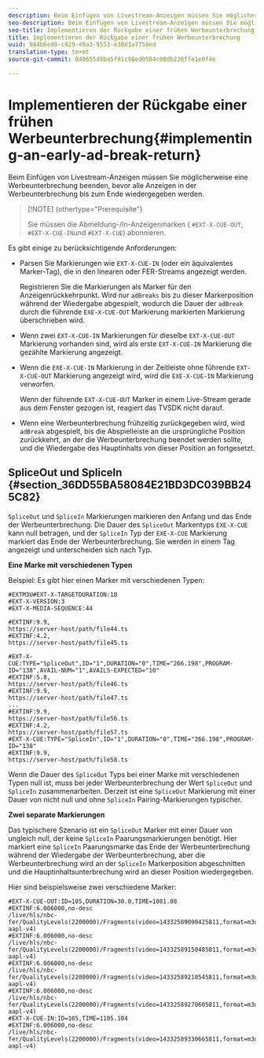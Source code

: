 ```yaml
---
description: Beim Einfügen von Livestream-Anzeigen müssen Sie möglicherweise eine Werbeunterbrechung beenden, bevor alle Anzeigen in der Werbeunterbrechung bis zum Ende wiedergegeben werden.
seo-description: Beim Einfügen von Livestream-Anzeigen müssen Sie möglicherweise eine Werbeunterbrechung beenden, bevor alle Anzeigen in der Werbeunterbrechung bis zum Ende wiedergegeben werden.
seo-title: Implementieren der Rückgabe einer frühen Werbeunterbrechung
title: Implementieren der Rückgabe einer frühen Werbeunterbrechung
uuid: 984b6ed0-c929-49a3-9553-e30d1a7758ed
translation-type: tm+mt
source-git-commit: 040655d8ba5f91c98ed0584c08db226ffe1e0f4e

---
```



# Implementieren der Rückgabe einer frühen Werbeunterbrechung{#implementing-an-early-ad-break-return}

Beim Einfügen von Livestream-Anzeigen müssen Sie möglicherweise eine Werbeunterbrechung beenden, bevor alle Anzeigen in der Werbeunterbrechung bis zum Ende wiedergegeben werden.

>[!NOTE] {othertype=&quot;Prerequisite&quot;}
>
>Sie müssen die Abmeldung-/In-Anzeigenmarken ( `#EXT-X-CUE-OUT`, `#EXT-X-CUE-IN`und `#EXT-X-CUE`) abonnieren.

Es gibt einige zu berücksichtigende Anforderungen:

* Parsen Sie Markierungen wie `EXT-X-CUE-IN` (oder ein äquivalentes Marker-Tag), die in den linearen oder FER-Streams angezeigt werden.

   Registrieren Sie die Markierungen als Marker für den Anzeigenrückkehrpunkt. Wird nur `adBreaks` bis zu dieser Markerposition während der Wiedergabe abgespielt, wodurch die Dauer der `adBreak` durch die führende `EXE-X-CUE-OUT` Markierung markierten Markierung überschrieben wird.

* Wenn zwei `EXT-X-CUE-IN` Markierungen für dieselbe `EXT-X-CUE-OUT` Markierung vorhanden sind, wird als erste `EXT-X-CUE-IN` Markierung die gezählte Markierung angezeigt.

* Wenn die `EXE-X-CUE-IN` Markierung in der Zeitleiste ohne führende `EXT-X-CUE-OUT` Markierung angezeigt wird, wird die `EXE-X-CUE-IN` Markierung verworfen.

   Wenn der führende `EXT-X-CUE-OUT` Marker in einem Live-Stream gerade aus dem Fenster gezogen ist, reagiert das TVSDK nicht darauf.

* Wenn eine Werbeunterbrechung frühzeitig zurückgegeben wird, wird `adBreak` abgespielt, bis die Abspielleiste an die ursprüngliche Position zurückkehrt, an der die Werbeunterbrechung beendet werden sollte, und die Wiedergabe des Hauptinhalts von dieser Position an fortgesetzt.

## SpliceOut und SpliceIn {#section_36DD55BA58084E21BD3DC039BB245C82}

`SpliceOut` und `SpliceIn` Markierungen markieren den Anfang und das Ende der Werbeunterbrechung. Die Dauer des `SpliceOut` Markentyps `EXE-X-CUE` kann null betragen, und der `SpliceIn` Typ der `EXE-X-CUE` Markierung markiert das Ende der Werbeunterbrechung. Sie werden in einem Tag angezeigt und unterscheiden sich nach Typ.

**Eine Marke mit verschiedenen Typen**

Beispiel: Es gibt hier einen Marker mit verschiedenen Typen:

```
#EXTM3U#EXT-X-TARGETDURATION:10
#EXT-X-VERSION:3
#EXT-X-MEDIA-SEQUENCE:44
  
#EXTINF:9.9,
https://server-host/path/file44.ts
#EXTINF:4.2,
https://server-host/path/file45.ts
  
#EXT-X-CUE:TYPE="SpliceOut",ID="1",DURATION="0",TIME="266.198",PROGRAM-ID="138",AVAIL-NUM="1",AVAILS-EXPECTED="10"
#EXTINF:5.8,
https://server-host/path/file46.ts
#EXTINF:9.9,
https://server-host/path/file47.ts
...
#EXTINF:9.9,
https://server-host/path/file56.ts
#EXTINF:4.2,
https://server-host/path/file57.ts
#EXT-X-CUE:TYPE="SpliceIn",ID="1",DURATION="0",TIME="266.198",PROGRAM-ID="138"
#EXTINF:9.9,
https://server-host/path/file58.ts
```

Wenn die Dauer des `SpliceOut` Typs bei einer Marke mit verschiedenen Typen null ist, muss bei jeder Werbeunterbrechung der Wert `SpliceOut` und `SpliceIn` zusammenarbeiten. Derzeit ist eine `SpliceOut` Markierung mit einer Dauer von nicht null und ohne `SpliceIn` Pairing-Markierungen typischer.

**Zwei separate Markierungen**

Das typischere Szenario ist ein `SpliceOut` Marker mit einer Dauer von ungleich null, der keine `SpliceIn` Paarungsmarkierungen benötigt. Hier markiert eine `SpliceIn` Paarungsmarke das Ende der Werbeunterbrechung während der Wiedergabe der Werbeunterbrechung, aber die Werbeunterbrechung wird an der `SpliceIn` Markerposition abgeschnitten und die Hauptinhaltsunterbrechung wird an dieser Position wiedergegeben.

Hier sind beispielsweise zwei verschiedene Marker:

```
#EXT-X-CUE-OUT:ID=105,DURATION=30.0,TIME=1081.08
#EXTINF:6.006000,no-desc
/live/hls/nbc-fer/QualityLevels(2200000)/Fragments(video=14332589090425811,format=m3u8-aapl-v4)
#EXTINF:6.006000,no-desc
/live/hls/nbc-fer/QualityLevels(2200000)/Fragments(video=14332589150485811,format=m3u8-aapl-v4)
#EXTINF:6.006000,no-desc
/live/hls/nbc-fer/QualityLevels(2200000)/Fragments(video=14332589210545811,format=m3u8-aapl-v4)
#EXTINF:6.006000,no-desc
/live/hls/nbc-fer/QualityLevels(2200000)/Fragments(video=14332589270605811,format=m3u8-aapl-v4)
#EXT-X-CUE-IN:ID=105,TIME=1105.104
#EXTINF:6.006000,no-desc
/live/hls/nbc-fer/QualityLevels(2200000)/Fragments(video=14332589330665811,format=m3u8-aapl-v4)
```

